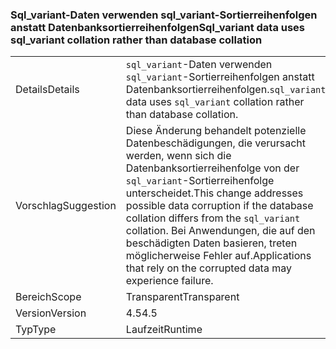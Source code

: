 ### <a name="sqlvariant-data-uses-sqlvariant-collation-rather-than-database-collation"></a><span data-ttu-id="8fa93-101">Sql_variant-Daten verwenden sql_variant-Sortierreihenfolgen anstatt Datenbanksortierreihenfolgen</span><span class="sxs-lookup"><span data-stu-id="8fa93-101">Sql_variant data uses sql_variant collation rather than database collation</span></span>

|   |   |
|---|---|
|<span data-ttu-id="8fa93-102">Details</span><span class="sxs-lookup"><span data-stu-id="8fa93-102">Details</span></span>|<span data-ttu-id="8fa93-103"><code>sql_variant</code>-Daten verwenden <code>sql_variant</code>-Sortierreihenfolgen anstatt Datenbanksortierreihenfolgen.</span><span class="sxs-lookup"><span data-stu-id="8fa93-103"><code>sql_variant</code> data uses <code>sql_variant</code> collation rather than database collation.</span></span>|
|<span data-ttu-id="8fa93-104">Vorschlag</span><span class="sxs-lookup"><span data-stu-id="8fa93-104">Suggestion</span></span>|<span data-ttu-id="8fa93-105">Diese Änderung behandelt potenzielle Datenbeschädigungen, die verursacht werden, wenn sich die Datenbanksortierreihenfolge von der <code>sql_variant</code>-Sortierreihenfolge unterscheidet.</span><span class="sxs-lookup"><span data-stu-id="8fa93-105">This change addresses possible data corruption if the database collation differs from the <code>sql_variant</code> collation.</span></span> <span data-ttu-id="8fa93-106">Bei Anwendungen, die auf den beschädigten Daten basieren, treten möglicherweise Fehler auf.</span><span class="sxs-lookup"><span data-stu-id="8fa93-106">Applications that rely on the corrupted data may experience failure.</span></span>|
|<span data-ttu-id="8fa93-107">Bereich</span><span class="sxs-lookup"><span data-stu-id="8fa93-107">Scope</span></span>|<span data-ttu-id="8fa93-108">Transparent</span><span class="sxs-lookup"><span data-stu-id="8fa93-108">Transparent</span></span>|
|<span data-ttu-id="8fa93-109">Version</span><span class="sxs-lookup"><span data-stu-id="8fa93-109">Version</span></span>|<span data-ttu-id="8fa93-110">4.5</span><span class="sxs-lookup"><span data-stu-id="8fa93-110">4.5</span></span>|
|<span data-ttu-id="8fa93-111">Typ</span><span class="sxs-lookup"><span data-stu-id="8fa93-111">Type</span></span>|<span data-ttu-id="8fa93-112">Laufzeit</span><span class="sxs-lookup"><span data-stu-id="8fa93-112">Runtime</span></span>|

